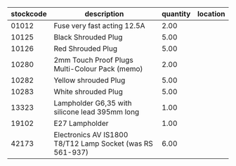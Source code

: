 |stockcode|description|quantity|location|
|---------|-----------|--------|--------|
|01012|Fuse very fast acting 12.5A|2.00||
|10125|Black Shrouded Plug|5.00||
|10126|Red Shrouded Plug|5.00||
|10280|2mm Touch Proof Plugs Multi-Colour Pack (memo)|2.00||
|10282|Yellow shrouded Plug|5.00||
|10283|White shrouded Plug|5.00||
|13323|Lampholder G6,35 with silicone lead 395mm long|1.00||
|19102|E27 Lampholder|1.00||
|42173|Electronics AV IS1800 T8/T12 Lamp Socket (was RS 561-937)|6.00||
